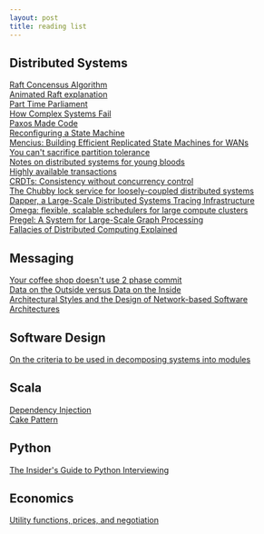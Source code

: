 ```yaml
---
layout: post
title: reading list
---
```

## Distributed Systems
<a href="https://ramcloud.stanford.edu/wiki/download/attachments/11370504/raft.pdf">Raft Concensus Algorithm</a><br>
<a href="http://thesecretlivesofdata.com/raft/">Animated Raft explanation</a><br>
<a href="http://research.microsoft.com/en-us/um/people/lamport/pubs/lamport-paxos.pdf">Part Time Parliament</a><br>
<a href="http://www.ctlab.org/documents/How%20Complex%20Systems%20Fail.pdf">How Complex Systems Fail</a><br>
<a href="http://www.inf.usi.ch/faculty/pedone/MScThesis/marco.pdf">Paxos Made Code</a><br>
<a href="http://research.microsoft.com/en-us/um/people/lamport/pubs/reconfiguration-tutorial.pdf">Reconfiguring a State Machine</a><br>
<a href="http://www.sysnet.ucsd.edu/sysnet/miscpapers/mencius-osdi.pdf">Mencius: Building Efficient Replicated State Machines for WANs</a><br>
<a href="http://codahale.com/you-cant-sacrifice-partition-tolerance/">You can't sacrifice partition tolerance</a><br>
<a href="http://www.somethingsimilar.com/2013/01/14/notes-on-distributed-systems-for-young-bloods/">Notes on distributed systems for young bloods</a><br>
<a href="http://www.bailis.org/papers/hat-vldb2014.pdf">Highly available transactions</a><br>
<a href="http://pagesperso-systeme.lip6.fr/Marc.Shapiro/papers/RR-6956.pdf">CRDTs: Consistency without concurrency control</a><br>
<a href="http://static.googleusercontent.com/media/research.google.com/en//archive/chubby-osdi06.pdf">The Chubby lock service for loosely-coupled distributed systems</a><br>
<a href="http://research.google.com/pubs/pub36356.html">Dapper, a Large-Scale Distributed Systems Tracing Infrastructure</a><br>
<a href="http://research.google.com/pubs/pub41684.html">Omega: flexible, scalable schedulers for large compute clusters</a><br>
<a href="http://kowshik.github.io/JPregel/pregel_paper.pdf">Pregel: A System for Large-Scale Graph Processing</a><br>
<a href="http://www.rgoarchitects.com/Files/fallacies.pdf">Fallacies of Distributed Computing Explained</a><br>

## Messaging
<a href="http://www.eaipatterns.com/docs/IEEE_Software_Design_2PC.pdf">Your coffee shop doesn't use 2 phase commit</a><br>
<a href="http://www.cidrdb.org/cidr2005/papers/P12.pdf">Data on the Outside versus Data on the Inside</a><br>
<a href="http://www.ics.uci.edu/~fielding/pubs/dissertation/top.htm">Architectural Styles and the Design of Network-based Software Architectures</a><br>

## Software Design
<a href="https://www.cs.umd.edu/class/spring2003/cmsc838p/Design/criteria.pdf">On the criteria to be used in decomposing systems into modules</a><br>

## Scala
<a href="http://jonasboner.com/2008/10/06/real-world-scala-dependency-injection-di/">Dependency Injection</a><br>
<a href="http://www.cakesolutions.net/teamblogs/2011/12/19/cake-pattern-in-depth/">Cake Pattern</a><br>

## Python
<a href="http://www.toptal.com/python#hiring-guide">The Insider's Guide to Python Interviewing</a><br>

## Economics
<a href="http://www.e-wilkes.com/john/papers/HPL-2008-81.pdf">Utility functions, prices, and negotiation</a>
